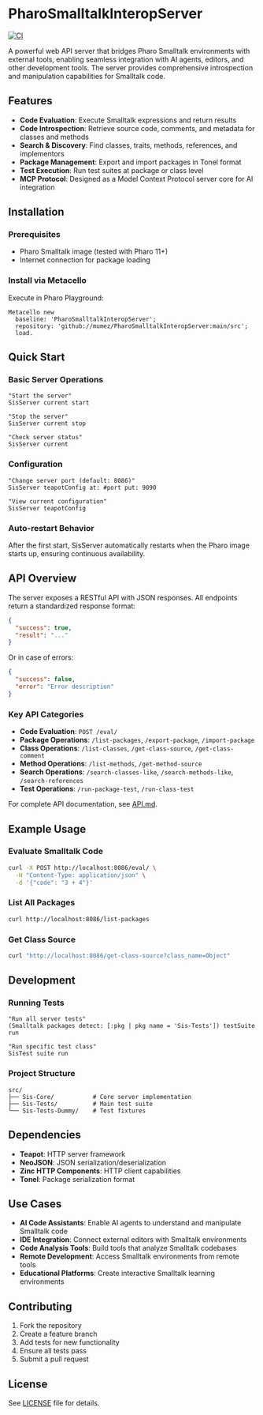 # PharoSmalltalkInteropServer

[![CI](https://github.com/mumez/PharoSmalltalkInteropServer/actions/workflows/main.yml/badge.svg)](https://github.com/mumez/PharoSmalltalkInteropServer/actions/workflows/main.yml)

A powerful web API server that bridges Pharo Smalltalk environments with external tools, enabling seamless integration with AI agents, editors, and other development tools. The server provides comprehensive introspection and manipulation capabilities for Smalltalk code.

## Features

- **Code Evaluation**: Execute Smalltalk expressions and return results
- **Code Introspection**: Retrieve source code, comments, and metadata for classes and methods
- **Search & Discovery**: Find classes, traits, methods, references, and implementors
- **Package Management**: Export and import packages in Tonel format
- **Test Execution**: Run test suites at package or class level
- **MCP Protocol**: Designed as a Model Context Protocol server core for AI integration

## Installation

### Prerequisites
- Pharo Smalltalk image (tested with Pharo 11+)
- Internet connection for package loading

### Install via Metacello
Execute in Pharo Playground:

```Smalltalk
Metacello new
  baseline: 'PharoSmalltalkInteropServer';
  repository: 'github://mumez/PharoSmalltalkInteropServer:main/src';
  load.
```

## Quick Start

### Basic Server Operations

```Smalltalk
"Start the server"
SisServer current start

"Stop the server"
SisServer current stop

"Check server status"
SisServer current
```

### Configuration

```Smalltalk
"Change server port (default: 8086)"
SisServer teapotConfig at: #port put: 9090

"View current configuration"
SisServer teapotConfig
```

### Auto-restart Behavior
After the first start, SisServer automatically restarts when the Pharo image starts up, ensuring continuous availability.

## API Overview

The server exposes a RESTful API with JSON responses. All endpoints return a standardized response format:

```json
{
  "success": true,
  "result": "..."
}
```

Or in case of errors:

```json
{
  "success": false,
  "error": "Error description"
}
```

### Key API Categories

- **Code Evaluation**: `POST /eval/`
- **Package Operations**: `/list-packages`, `/export-package`, `/import-package`
- **Class Operations**: `/list-classes`, `/get-class-source`, `/get-class-comment`
- **Method Operations**: `/list-methods`, `/get-method-source`
- **Search Operations**: `/search-classes-like`, `/search-methods-like`, `/search-references`
- **Test Operations**: `/run-package-test`, `/run-class-test`

For complete API documentation, see [API.md](API.md).

## Example Usage

### Evaluate Smalltalk Code
```bash
curl -X POST http://localhost:8086/eval/ \
  -H "Content-Type: application/json" \
  -d '{"code": "3 + 4"}'
```

### List All Packages
```bash
curl http://localhost:8086/list-packages
```

### Get Class Source
```bash
curl "http://localhost:8086/get-class-source?class_name=Object"
```

## Development

### Running Tests
```Smalltalk
"Run all server tests"
(Smalltalk packages detect: [:pkg | pkg name = 'Sis-Tests']) testSuite run

"Run specific test class"
SisTest suite run
```

### Project Structure
```
src/
├── Sis-Core/           # Core server implementation
├── Sis-Tests/          # Main test suite
└── Sis-Tests-Dummy/    # Test fixtures
```

## Dependencies

- **Teapot**: HTTP server framework
- **NeoJSON**: JSON serialization/deserialization
- **Zinc HTTP Components**: HTTP client capabilities
- **Tonel**: Package serialization format

## Use Cases

- **AI Code Assistants**: Enable AI agents to understand and manipulate Smalltalk code
- **IDE Integration**: Connect external editors with Smalltalk environments
- **Code Analysis Tools**: Build tools that analyze Smalltalk codebases
- **Remote Development**: Access Smalltalk environments from remote tools
- **Educational Platforms**: Create interactive Smalltalk learning environments

## Contributing

1. Fork the repository
2. Create a feature branch
3. Add tests for new functionality
4. Ensure all tests pass
5. Submit a pull request

## License

See [LICENSE](LICENSE) file for details.
